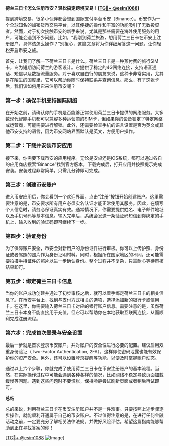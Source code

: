 **荷兰三日卡怎么注册币安？轻松搞定跨境交易！[[TG💪+ @esim1088](https://t.me/s/esim1088)]**

提到跨境交易，很多小伙伴都会想到国际支付平台币安（Binance）。币安作为一个全球知名的加密货币交易平台，以其便捷的操作和丰富的功能吸引了无数投资者。然而，对于初次接触币安的新手来说，尤其是那些需要在海外使用服务的用户，可能会遇到不少问题。比如，“我刚到荷兰旅游，想用荷兰三日卡在币安上注册账户，具体该怎么操作？”别担心，这篇文章将为你详细解答这一问题，让你轻松开启币安之旅。

首先，让我们了解一下荷兰三日卡是什么。荷兰三日卡是一种预付费的旅行SIM卡，专为短期访问荷兰的游客设计。它提供了稳定的4G网络连接，支持语音通话、短信以及数据流量服务。对于喜欢自由行的朋友来说，这种卡非常实用，尤其是在陌生的国度里，它可以帮助你随时保持联系并查询信息。那么，有了这张卡后，我们该如何用它来注册币安呢？

### 第一步：确保手机支持国际网络

在开始之前，请确认你的手机是否能够正常使用荷兰三日卡提供的网络服务。大多数现代智能手机都可以兼容多种运营商的SIM卡，但如果你的设备锁定了特定网络或运营商，可能需要进行解锁。此外，还需要检查手机的语言设置是否为英文或其他币安支持的语言，因为币安网站界面默认是英文，方便用户操作。

### 第二步：下载并安装币安应用

接下来，你需要下载币安的应用程序。无论是安卓还是iOS系统，都可以通过各自的应用商店搜索“Binance”找到官方版本。下载完成后，打开应用并按照提示完成安装。安装过程非常简单，只需几分钟即可完成。

### 第三步：创建币安账户

进入币安应用后，你会看到一个欢迎界面，点击“注册”按钮开始创建账户。这里需要注意的是，币安要求所有用户必须实名认证才能正常使用其服务。因此，在填写个人信息时，请务必保证真实有效。通常情况下，你需要提供姓名、电子邮件地址以及手机号码等基本信息。输入完毕后，系统会发送一条验证码短信到你绑定的手机上，输入收到的验证码即可继续下一步。

### 第四步：验证身份

为了保障账户安全，币安会对新用户的身份证件进行审核。你可以上传护照、身份证或者驾照的照片作为身份证明材料。同时，根据所在国家地区的不同，还可能需要拍摄手持证件的照片以进一步确认身份。整个过程并不复杂，只需耐心等待审核结果即可。

### 第五步：绑定荷兰三日卡信息

当你的账户成功创建并通过了初步审核之后，就可以着手绑定荷兰三日卡的相关信息了。在币安平台上，找到与支付方式相关的选项，选择添加新的银行卡或信用卡。在这里，你需要输入荷兰三日卡对应的银行账户信息。需要注意的是，虽然荷兰三日卡本身不能直接用于充值，但它可以帮助你在本地获取互联网连接，从而顺利完成注册流程。

### 第六步：完成首次登录与安全设置

最后一步就是首次登录币安账户，并对账户的安全性进行必要的配置。建议启用双重身份验证（Two-Factor Authentication, 2FA），这样即使密码泄露也能有效保护你的资产安全。另外，还可以设置登录提醒等功能，以便及时掌握账户动态。

通过以上六个步骤，你就完成了使用荷兰三日卡在币安注册账户的基本流程。当然，在实际操作过程中可能会遇到各种各样的情况，比如网络不稳定导致页面加载缓慢等问题。遇到这些问题时不要慌张，保持冷静尝试刷新页面或者稍后再试即可。

**总结**

总的来说，利用荷兰三日卡在币安注册账户并不是一件难事。只要按照上述步骤逐步操作，就能顺利开通属于自己的币安账户。不过值得注意的是，在进行任何金融活动之前，一定要充分了解相关法律法规，并做好风险评估。希望这篇指南能够帮助到正在寻找答案的你！

[[TG💪+ @esim1088](https://t.me/s/esim1088) ![Image](https://i.postimg.cc/4NQfJmqS/Snipaste-2025-05-13-00-14-12.png)]